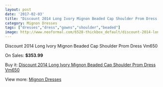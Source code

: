 ```yaml
---
layout: post
date: '2017-02-03'
title: "Discount 2014 Long Ivory Mignon Beaded Cap Shoulder Prom Dress Vm650"
category: Mignon Dresses
tags: ["dresses","dress","gowns","shoulder","beaded"]
image: http://www.neoformal.com/6528-thickbox_default/discount-2014-long-ivory-mignon-beaded-cap-shoulder-prom-dress-vm650.jpg
---
```

Discount 2014 Long Ivory Mignon Beaded Cap Shoulder Prom Dress Vm650

On Sales: **$353.99**
<a href="https://www.neoformal.com/en/mignon-dresses/2367-discount-2014-long-ivory-mignon-beaded-cap-shoulder-prom-dress-vm650.html"><amp-img layout="responsive" width="600" height="600" src="//www.neoformal.com/6528-thickbox_default/discount-2014-long-ivory-mignon-beaded-cap-shoulder-prom-dress-vm650.jpg" alt="Discount 2014 Long Ivory Mignon Beaded Cap Shoulder Prom Dress Vm650 0" /></a>
<a href="https://www.neoformal.com/en/mignon-dresses/2367-discount-2014-long-ivory-mignon-beaded-cap-shoulder-prom-dress-vm650.html"><amp-img layout="responsive" width="600" height="600" src="//www.neoformal.com/6529-thickbox_default/discount-2014-long-ivory-mignon-beaded-cap-shoulder-prom-dress-vm650.jpg" alt="Discount 2014 Long Ivory Mignon Beaded Cap Shoulder Prom Dress Vm650 1" /></a>
<a href="https://www.neoformal.com/en/mignon-dresses/2367-discount-2014-long-ivory-mignon-beaded-cap-shoulder-prom-dress-vm650.html"><amp-img layout="responsive" width="600" height="600" src="//www.neoformal.com/6530-thickbox_default/discount-2014-long-ivory-mignon-beaded-cap-shoulder-prom-dress-vm650.jpg" alt="Discount 2014 Long Ivory Mignon Beaded Cap Shoulder Prom Dress Vm650 2" /></a>
<a href="https://www.neoformal.com/en/mignon-dresses/2367-discount-2014-long-ivory-mignon-beaded-cap-shoulder-prom-dress-vm650.html"><amp-img layout="responsive" width="600" height="600" src="//www.neoformal.com/6531-thickbox_default/discount-2014-long-ivory-mignon-beaded-cap-shoulder-prom-dress-vm650.jpg" alt="Discount 2014 Long Ivory Mignon Beaded Cap Shoulder Prom Dress Vm650 3" /></a>

Buy it: [Discount 2014 Long Ivory Mignon Beaded Cap Shoulder Prom Dress Vm650](https://www.neoformal.com/en/mignon-dresses/2367-discount-2014-long-ivory-mignon-beaded-cap-shoulder-prom-dress-vm650.html "Discount 2014 Long Ivory Mignon Beaded Cap Shoulder Prom Dress Vm650")

View more: [Mignon Dresses](https://www.neoformal.com/en/21-mignon-dresses "Mignon Dresses")